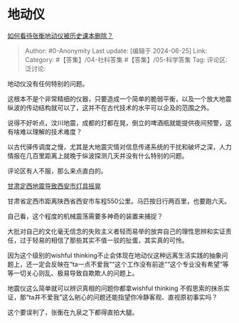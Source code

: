 # 地动仪
[如何看待张衡地动仪被历史课本删除？](https://www.zhihu.com/question/297772806/answer/3541223431)

> Author: #0-Anonymity
> Last update: [编辑于 2024-06-25]
> Link:
> Category: #【答集】/04-社科答集 #【答集】/05-科学答集 
> Tag: 
> 评论区:
> 泛讨论:

地动仪没有任何特别的问题。

这根本不是个非常精细的仪器，只要造成一个简单的脆弱平衡，以及一个放大地震纵波的传动结构就可以了，这并不在古代技术的水平可以企及的范围之外。

说得不好听点，汶川地震，成都的灯都在晃，倒立的啤酒瓶就能提供夜间预警，这有啥难以理解的技术难度？

以古代驿传调度之慢，尤其是大地震灾情对信息传递系统的干扰和破坏之深，人力情报在几百里距离上就晚于纵波探测几天并没有什么特别的问题。

评论区有人不服，那么来点直白的。

[甘肃定西地震导致西安市灯具摇晃](https://link.zhihu.com/?target=http%3A//3g.tv.sohu.com/v58490291.shtml%3Fchanneled%3D1211020100%26aid%3D5626161)

甘肃省定西市距离陕西省西安市车程550公里。马匹按日行两百里，也要跑六天。

自己看，这个程度的机械震荡需要多神奇的装置来捕捉？

大批对自己的文化毫无信念的失败主义者轻而易举的放弃自己的理性思辨和实证责任，过于轻易的相信了那些其实不值一驳的扯蛋，其实真的可怜。

因为这个级别的wishful thinking不止会体现在地动仪这种远离生活实践的抽象问题上，还一定会反映在“ta一点不爱我”“这个工作没有前途”“这个专业没有希望”等等一切关心则乱、极易导致自欺欺人的问题上。

地震仪这么简单就可以辨识真相的问题你都拿wishful thinking 不假思索的抹杀实证，那“ta并不爱我”这么剜心的问题还能指望你冷静客观、直视原初事实吗？

这个要误判了，张衡在九泉之下都得直拍大腿。
